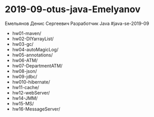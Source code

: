 # 2019-09-otus-java-Emelyanov


Емельянов Денис Сергеевич
Разработчик Java
#java-se-2019-09

* hw01-maven/
* hw02-DIYarrayList/
* hw03-gc/
* hw04-autoMagicLog/
* hw05-annotations/
* hw06-ATM/
* hw07-DepartmentATM/
* hw08-json/
* hw09-jdbc/
* hw010-hibernate/
* hw11-cache/
* hw12-webServer/
* hw14-JMM/
* hw15-MS/
* hw16-MessageServer/

